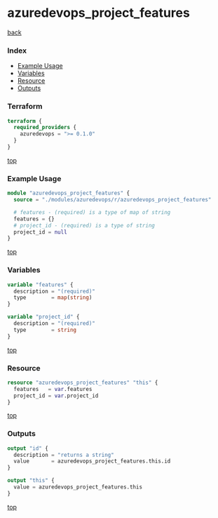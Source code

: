 # azuredevops_project_features

[back](../azuredevops.md)

### Index

- [Example Usage](#example-usage)
- [Variables](#variables)
- [Resource](#resource)
- [Outputs](#outputs)

### Terraform

```terraform
terraform {
  required_providers {
    azuredevops = ">= 0.1.0"
  }
}
```

[top](#index)

### Example Usage

```terraform
module "azuredevops_project_features" {
  source = "./modules/azuredevops/r/azuredevops_project_features"

  # features - (required) is a type of map of string
  features = {}
  # project_id - (required) is a type of string
  project_id = null
}
```

[top](#index)

### Variables

```terraform
variable "features" {
  description = "(required)"
  type        = map(string)
}

variable "project_id" {
  description = "(required)"
  type        = string
}
```

[top](#index)

### Resource

```terraform
resource "azuredevops_project_features" "this" {
  features   = var.features
  project_id = var.project_id
}
```

[top](#index)

### Outputs

```terraform
output "id" {
  description = "returns a string"
  value       = azuredevops_project_features.this.id
}

output "this" {
  value = azuredevops_project_features.this
}
```

[top](#index)